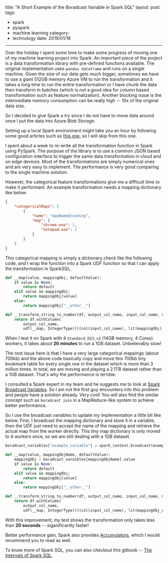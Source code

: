 title: "A Short Example of the Boradcast Variable in Spark SQL"
layout: post
tags:
  - spark
  - pyspark
  - machine learning
category:
  - technology
date: 2019/01/18
---

Over the holiday I spent some time to make some progress of moving one of my machine learning project into Spark. An important piece of the project is a data transformation library with pre-defined functions available. The original implementation uses `pandas dataframe` and runs on a single machine. Given the size of our data gets much bigger, sometimes we have to use a giant 512GB memory Azure VM to run the transformation and it takes a long time to run the entire transformation or I have chunk the data then transform in batches (which is not a good idea for column based transformation such as feature normalization). Another blocking issue is the intermediate memory consumption can be really high -- 10x of the original data size. 

So I decided to give Spark a try since I do not have to move data around once I put the data into Azure Blob Storage.

<!-- more -->

Setting up a local Spark environment might take you an hour by following some good articles such as [this one][1], so I will skip from this one.

I spent about a week to re-write all the transformation function in Spark using PySpark. The purpose of the library is to use a common JSON based configuration interface to trigger the same data transformation in cloud and on edge devices. Most of the transformations are simply numerical ones and are very easy to implement. The performance is very good comparing to the single machine solution.

However, the categorical feature transformations give me a difficult time to make it performant. An example transformation needs a mapping dictionary like below.

```json
{
    "categoricalMaps": [
        {
            "name": "AppNameEncoding",
            "map": {
                "chrome.exe": 1,
                "notepad.exe": 2
            }
        }
    ]
}
```

This categorical mapping is simply a dictionary check like the following code, and I wrap the function into a Spark UDF function so that I can apply the transformation in SparkSQL.

```python
def __map(value, mappingObj, defaultValue):
    if value is None:
        return default
    elif value in mappingObj:
        return mappingObj[value]
    else:
        return mappingObj["__other__"]

def __transform_string_to_number(df, output_col_name, input_col_name, mappingObj, default_output):
    return df.withColumn(
        output_col_name,
        udf(__map, IntegerType())(col(input_col_name), lit(mappingObj), lit(default_output)))
```

When I test it on Spark with 4 `Standard_DS3_v2` (14GB memory, 4 Cores) workers, it takes about **26 minutes** to run a 1GB dataset. Unbelievably slow!

The root issue here is that I have a very large categorical mappings (about 700kb) and the above code basically copy and move this 700kb tiny bookmark table for every single row in the dataset which is more than 3 million times. In total, we are moving and playing a 2.1TB dataset rather than a 1GB dataset. That's why the performance is terrible.

I consulted a Spark expert in my team and he suggests me to look at [Spark Broadcast Variables][2]. So I am not the first guy encounters into this problem and people have a solution already. Very cool! You will also find the similar concept such as `boradcast join` in a MapReduce-like system to achieve better performance.

So I use the broadcast variables to update my implementation a little bit like below. First, I broadcast the mapping dictionary and store it in a variable, then the UDF just need to accept the name of the mapping and retrieve the actual map from the worker directly. This tiny map dictionary is only moved to 4 workers once, so we are still dealing with a 1GB dataset.

```python
boradcast_variables["example_variable"] = spark_context.broadcast(example_map)

def __map(value, mappingObjName, defaultValue):
    mappingObj = boradcast_varaibles[mappingObjName].value
    if value is None:
        return default
    elif value in mappingObj:
        return mappingObj[value]
    else:
        return mappingObj["__other__"]

def __transform_string_to_number(df, output_col_name, input_col_name, mappingObj_name, default_output):
    return df.withColumn(
        output_col_name,
        udf(__map, IntegerType())(col(input_col_name), lit(mappingObj_name), lit(default_output)))
```

With this improvement, my test shows the transformation only takes less than **20 seconds** -- siganificantly faster! 

Better performance gain, Spark also provides [Accumulators][3], which I would recommend you to read as well.

To know more of Spark SQL, you can also checkout this gitbook -- [The Internals of Spark SQL][4].

[1]: https://medium.com/@GalarnykMichael/install-spark-on-windows-pyspark-4498a5d8d66c
[2]: http://spark.apache.org/docs/latest/rdd-programming-guide.html#broadcast-variables
[3]: http://spark.apache.org/docs/latest/rdd-programming-guide.html#accumulators
[4]: https://jaceklaskowski.gitbooks.io/mastering-spark-sql/content/